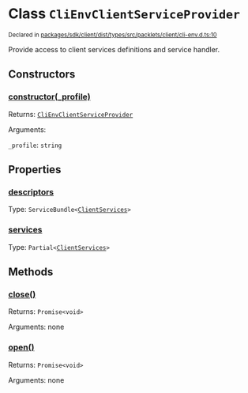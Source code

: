 # Class `CliEnvClientServiceProvider`
<sub>Declared in [packages/sdk/client/dist/types/src/packlets/client/cli-env.d.ts:10]()</sub>


Provide access to client services definitions and service handler.


## Constructors
### [constructor(_profile)]()



Returns: <code>[CliEnvClientServiceProvider](/api/@dxos/react-client/classes/CliEnvClientServiceProvider)</code>

Arguments: 

`_profile`: <code>string</code>


## Properties
### [descriptors]()
Type: <code>ServiceBundle&lt;[ClientServices](/api/@dxos/react-client/types/ClientServices)&gt;</code>

### [services]()
Type: <code>Partial&lt;[ClientServices](/api/@dxos/react-client/types/ClientServices)&gt;</code>


## Methods
### [close()]()



Returns: <code>Promise&lt;void&gt;</code>

Arguments: none

### [open()]()



Returns: <code>Promise&lt;void&gt;</code>

Arguments: none
